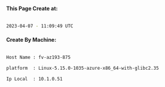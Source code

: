 
   
#### This Page Create at:

```bash

2023-04-07 - 11:09:49 UTC

```

#### Create By Machine:

```bash

Host Name : fv-az193-875

platform  : Linux-5.15.0-1035-azure-x86_64-with-glibc2.35

Ip Local  : 10.1.0.51

```

